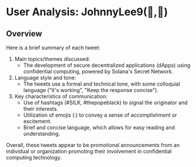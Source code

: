 # User Analysis: JohnnyLee9(💙,🧡)

## Overview

Here is a brief summary of each tweet:

1. Main topics/themes discussed:
   - The development of secure decentralized applications (dApps) using confidential computing, powered by Solana's Secret Network.
2. Language style and tone:
   - The tweets use a formal and technical tone, with some colloquial language ("It's working", "Keep the response concise").
3. Key characteristics of communication:
   - Use of hashtags (#SILK, #thepopeblack) to signal the originator and their interests.
   - Utilization of emojis (:) to convey a sense of accomplishment or excitement.
   - Brief and concise language, which allows for easy reading and understanding.

Overall, these tweets appear to be promotional announcements from an individual or organization promoting their involvement in confidential computing technology.